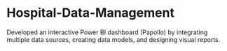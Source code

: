 # Hospital-Data-Management
Developed an interactive Power BI dashboard (Papollo) by integrating multiple data sources, creating data models, and designing visual reports. 
